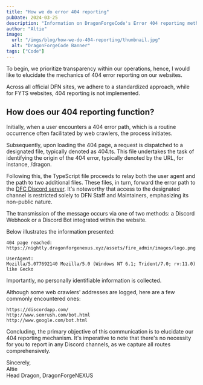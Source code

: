 ```yaml
---
title: "How we do error 404 reporting"
pubDate: 2024-03-25
description: "Information on DragonForgeCode's Error 404 reporting method"
author: "Altie"
image:
  url: "/imgs/blog/how-we-do-404-reporting/thumbnail.jpg"
  alt: "DragonForgeCode Banner"
tags: ["Code"]
---
```


To begin, we prioritize transparency within our operations, hence, I would like to elucidate the mechanics of 404 error reporting on our websites.

Across all official DFN sites, we adhere to a standardized approach, while for FYTS websites, 404 reporting is not implemented.

## How does our 404 reporting function?

Initially, when a user encounters a 404 error path, which is a routine occurrence often facilitated by web crawlers, the process initiates.

Subsequently, upon loading the 404 page, a request is dispatched to a designated file, typically denoted as 404.ts. This file undertakes the task of identifying the origin of the 404 error, typically denoted by the URL, for instance, /dragon.

Following this, the TypeScript file proceeds to relay both the user agent and the path to two additional files. These files, in turn, forward the error path to the [DFC Discord server](https://code.dragonforgenexus.xyz/discord). It's noteworthy that access to the designated channel is restricted solely to DFN Staff and Maintainers, emphasizing its non-public nature.

The transmission of the message occurs via one of two methods: a Discord Webhook or a Discord Bot integrated within the website.

Below illustrates the information presented:

```
404 page reached:
https://nightly.dragonforgenexus.xyz/assets/fire_admin/images/logo.png

UserAgent:
Mozilla/5.077692140 Mozilla/5.0 (Windows NT 6.1; Trident/7.0; rv:11.0) like Gecko
```

Importantly, no personally identifiable information is collected.

Although some web crawlers' addresses are logged, here are a few commonly encountered ones:

```
https://discordapp.com/
http://www.semrush.com/bot.html
http://www.google.com/bot.html
```

Concluding, the primary objective of this communication is to elucidate our 404 reporting mechanism. It's imperative to note that there's no necessity for you to report in any Discord channels, as we capture all routes comprehensively.

Sincerely,  
Altie  
Head Dragon, DragonForgeNEXUS
